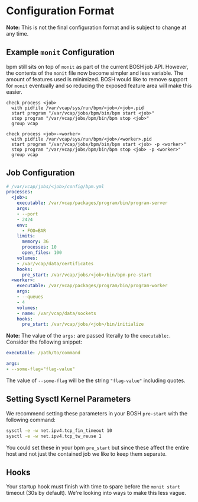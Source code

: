 # Configuration Format

**Note:** This is not the final configuration format and is subject to change at
any time.

## Example `monit` Configuration

bpm still sits on top of `monit` as part of the current BOSH job API.
However, the contents of the `monit` file now become simpler and less variable.
The amount of features used is minimized. BOSH would like to remove support
for `monit` eventually and so reducing the exposed feature area will make this
easier.

```
check process <job>
  with pidfile /var/vcap/sys/run/bpm/<job>/<job>.pid
  start program "/var/vcap/jobs/bpm/bin/bpm start <job>"
  stop program "/var/vcap/jobs/bpm/bin/bpm stop <job>"
  group vcap

check process <job>-<worker>
  with pidfile /var/vcap/sys/run/bpm/<job>/<worker>.pid
  start program "/var/vcap/jobs/bpm/bin/bpm start <job> -p <worker>"
  stop program "/var/vcap/jobs/bpm/bin/bpm stop <job> -p <worker>"
  group vcap
```

## Job Configuration

``` yaml
# /var/vcap/jobs/<job>/config/bpm.yml
processes:
  <job>:
    executable: /var/vcap/packages/program/bin/program-server
    args:
    - --port
    - 2424
    env:
      - FOO=BAR
    limits:
      memory: 3G
      processes: 10
      open_files: 100
    volumes:
    - /var/vcap/data/certificates
    hooks:
      pre_start: /var/vcap/jobs/<job>/bin/bpm-pre-start
  <worker>:
    executable: /var/vcap/packages/program/bin/program-worker
    args:
    - --queues
    - 4
    volumes:
    - name: /var/vcap/data/sockets
    hooks:
      pre_start: /var/vcap/jobs/<job>/bin/initialize
```

**Note:** The value of the `args:` are passed literally to the `executable:`.
Consider the following snippet:

```yaml
executable: /path/to/command

args:
- --some-flag="flag-value"
```

The value of `--some-flag` will be the string `"flag-value"` including quotes.

## Setting Sysctl Kernel Parameters

We recommend setting these parameters in your BOSH `pre-start` with the
following command:

```bash
sysctl -e -w net.ipv4.tcp_fin_timeout 10
sysctl -e -w net.ipv4.tcp_tw_reuse 1
```

You could set these in your bpm `pre_start` but since these affect the entire
host and not just the contained job we like to keep them separate.

## Hooks

Your startup hook must finish with time to spare before the `monit start`
timeout (30s by default). We're looking into ways to make this less vague.
